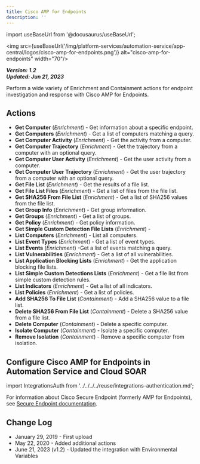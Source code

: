 ```yaml
---
title: Cisco AMP for Endpoints
description: ''
---
```

import useBaseUrl from '@docusaurus/useBaseUrl';

<img src={useBaseUrl('/img/platform-services/automation-service/app-central/logos/cisco-amp-for-endpoints.png')} alt="cisco-amp-for-endpoints" width="70"/>

***Version: 1.2  
Updated: Jun 21, 2023***

Perform a wide variety of Enrichment and Containment actions for endpoint investigation and response with Cisco AMP for Endpoints.

## Actions

* **Get Computer** (*Enrichment*) - Get information about a specific endpoint.
* **Get Computers** (*Enrichment*) - Get a list of computers matching a query.
* **Get Computer Activity** (*Enrichment*) - Get the activity from a computer.
* **Get Computer Trajectory** (*Enrichment*) - Get the trajectory from a computer with an optional query.
* **Get Computer User Activity** (*Enrichment*) - Get the user activity from a computer.
* **Get Computer User Trajectory** (*Enrichment*) - Get the user trajectory from a computer with an optional query.
* **Get File List** (*Enrichment*) - Get the results of a file list.
* **Get File List Files** (*Enrichment*) - Get a list of files from the file list.
* **Get SHA256 From File List** (*Enrichment*) - Get a list of SHA256 values from the file list.
* **Get Group Info** (*Enrichment*) - Get group information.
* **Get Groups** (*Enrichment*) - Get a list of groups.
* **Get Policy** (*Enrichment*) - Get policy information.
* **Get Simple Custom Detection File Lists** (*Enrichment*) -
* **List Computers** (*Enrichment*) - List all computers.
* **List Event Types** (*Enrichment*) - Get a list of event types.
* **List Events** (*Enrichment*) -Get a list of events matching a query.
* **List Vulnerabilities** (*Enrichment*) - Get a list of all vulnerabilities.
* **List Application Blocking Lists** (*Enrichment*) - Get the application blocking file lists.
* **List Simple Custom Detections Lists** (*Enrichment*) - Get a file list from simple custom detection rules.
* **List Indicators** (*Enrichment*) - Get a list of all indicators.
* **List Policies** (*Enrichment*) - Get a list of policies.
* **Add SHA256 To File List** (*Containment*) - Add a SHA256 value to a file list.
* **Delete SHA256 From File List** (*Containment*) - Delete a SHA256 value from a file list.
* **Delete Computer** (*Containment*) - Delete a specific computer.
* **Isolate Computer** (*Containment*) - Isolate a specific computer.
* **Remove Isolation** (*Containment*) - Remove a specific computer from isolation.

## Configure Cisco AMP for Endpoints in Automation Service and Cloud SOAR

import IntegrationsAuth from '../../../../reuse/integrations-authentication.md';

<IntegrationsAuth/>

For information about Cisco Secure Endpoint (formerly AMP for Endpoints), see [Secure Endpoint documentation](https://console.amp.cisco.com/docs).

## Change Log

* January 29, 2019 - First upload
* May 22, 2020 - Added additional actions
* June 21, 2023 (v1.2) - Updated the integration with Environmental Variables
